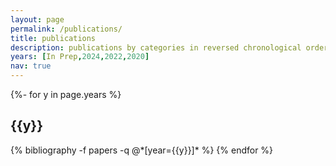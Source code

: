 ```yaml
---
layout: page
permalink: /publications/
title: publications
description: publications by categories in reversed chronological order. generated by jekyll-scholar.
years: [In Prep,2024,2022,2020]
nav: true
---
```

<!-- _pages/publications.md -->
<div class="publications">

{%- for y in page.years %}
  <h2 class="year">{{y}}</h2>
  {% bibliography -f papers -q @*[year={{y}}]* %}
{% endfor %}

</div>
